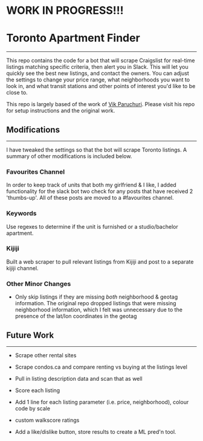 # WORK IN PROGRESS!!!

# Toronto Apartment Finder
------------------------

This repo contains the code for a bot that will scrape Craigslist for real-time listings matching specific criteria, then alert you in Slack. This will let you quickly see the best new listings, and contact the owners. You can adjust the settings to change your price range, what neighborhoods you want to look in, and what transit stations and other points of interest you'd like to be close to.

This repo is largely based of the work of [Vik Paruchuri](https://github.com/VikParuchuri/apartment-finder). Please visit his repo for setup instructions and the original work.


## Modifications
------------------------
I have tweaked the settings so that the bot will scrape Toronto listings. A summary of other modifications is included below.


### Favourites Channel
In order to keep track of units that both my girlfriend & I like, I added functionality for the slack bot two check for any posts that have received 2 'thumbs-up'. All of these posts are moved to a #favourites channel.

### Keywords
Use regexes to determine if the unit is furnished or a studio/bachelor apartment.

### Kijiji
Built a web scraper to pull relevant listings from Kijiji and post to a separate kijiji channel.

### Other Minor Changes
* Only skip listings if they are missing *both* neighborhood & geotag information. The original repo dropped listings that were missing neighborhood information, which I felt was unnecessary due to the presence of the lat/lon coordinates in the geotag




## Future Work
------------------------
* Scrape other rental sites
* Scrape condos.ca and compare renting vs buying at the listings level
* Pull in listing description data and scan that as well

* Score each listing
* Add 1 line for each listing parameter (i.e. price, neighborhood), colour code by scale
* custom walkscore ratings  
* Add a like/dislike button, store results to create a ML pred'n tool.
